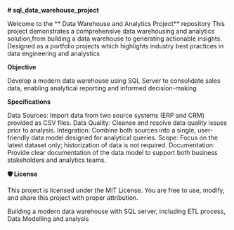 **# sql_data_warehouse_project**

Welcome to the ** Data Warehouse and Analytics Project** repository
This project demonstrates a comprehensive data warehousing and analytics solution,from building a data warehouse to generating actionable insights. Designed as a portfolio projects which highlights industry best practices in data engineering and analystics

**Objective**

Develop a modern data warehouse using SQL Server to consolidate sales data, enabling analytical reporting and informed decision-making.

**Specifications**

Data Sources: Import data from two source systems (ERP and CRM) provided as CSV files.
Data Quality: Cleanse and resolve data quality issues prior to analysis.
Integration: Combine both sources into a single, user-friendly data model designed for analytical queries.
Scope: Focus on the latest dataset only; historization of data is not required.
Documentation: Provide clear documentation of the data model to support both business stakeholders and analytics teams.


**🛡️ License**

This project is licensed under the MIT License. You are free to use, modify, and share this project with proper attribution.


Building a modern data warehouse with SQL server, including ETL process, Data Modelling and analysis
